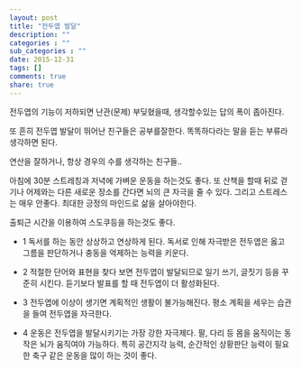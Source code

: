 ```yaml
---
layout: post
title: "전두엽 발달"
description: ""
categories : ""
sub_categories : ""
date: 2015-12-31
tags: []
comments: true
share: true
---
```


전두엽의 기능이 저하되면 난관(문제) 부딪혔을때, 생각할수있는 답의 폭이 좁아진다.

또 흔히 전두엽 발달이 뛰어난 친구들은 공부를잘한다. 똑똑하다라는 말을 듣는 부류라 생각하면 된다.

연산을 잘하거나, 항상 경우의 수를 생각하는 친구들..  

  

아침에 30분 스트레칭과 저녁에 가벼운 운동을 하는것도 좋다. 또 산책을 할때 뒤로 걷기나 어제와는 다른 새로운 장소를 간다면 뇌의 큰
자극을 줄 수 있다. 그리고 스트레스는 매우 안좋다. 최대한 긍정의 마인드로 삶을 살아야한다.  

출퇴근 시간을 이용하여 스도쿠등을 하는것도 좋다.  

  
  

  * 1 독서를 하는 동안 상상하고 연상하게 된다. 독서로 인해 자극받은 전두엽은 옳고 그름을 판단하거나 충동을 억제하는 능력을 키운다.
  * 2 적절한 단어와 표현을 찾다 보면 전두엽이 발달되므로 일기 쓰기, 글짓기 등을 꾸준히 시킨다. 듣기보다 발표를 할 때 전두엽이 더 활성화된다.  

  * 3 전두엽에 이상이 생기면 계획적인 생활이 불가능해진다. 평소 계획을 세우는 습관을 들여 전두엽을 자극한다.  

  * 4 운동은 전두엽을 발달시키기는 가장 강한 자극제다. 팔, 다리 등 몸을 움직이는 동작은 뇌가 움직여야 가능하다. 특히 공간지각 능력, 순간적인 상황판단 능력이 필요한 축구 같은 운동을 많이 하는 것이 좋다.  

  

